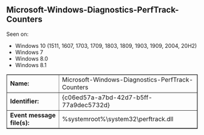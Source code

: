 ## Microsoft-Windows-Diagnostics-PerfTrack-Counters

Seen on:
* Windows 10 (1511, 1607, 1703, 1709, 1803, 1809, 1903, 1909, 2004, 20H2)
* Windows 7
* Windows 8.0
* Windows 8.1

<table border="1" class="docutils">
  <tbody>
    <tr>
      <td><b>Name:</b></td>
      <td>Microsoft-Windows-Diagnostics-PerfTrack-Counters</td>
    </tr>
    <tr>
      <td><b>Identifier:</b></td>
      <td>{c06ed57a-a7bd-42d7-b5ff-77a9dec5732d}</td>
    </tr>
    <tr>
      <td><b>Event message file(s):</b></td>
      <td>%systemroot%\system32\perftrack.dll</td>
    </tr>
  </tbody>
</table>

&nbsp;

